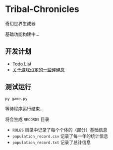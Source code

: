 # Tribal-Chronicles
奇幻世界生成器

基础功能构建中...
## 开发计划
- [Todo List](https://www.notion.so/cbf18b9e1a0347aeb06f14aa6da4325d?v=0e43ca085f8d4d2cae2f9ad01dccb32b)
- [关于游戏设定的一些碎碎念](https://www.notion.so/870438c66adb4006891632b1f619dd33)

## 测试运行
```shell
py game.py
```
等待程序运行结束...

将会生成 `RECORDS` 目录
- `ROLES` 目录中记录了每个个体的（部分）基础信息
- `population_record.csv` 记录了每一年的统计信息
- `population_record.txt` 记录了总计信息
